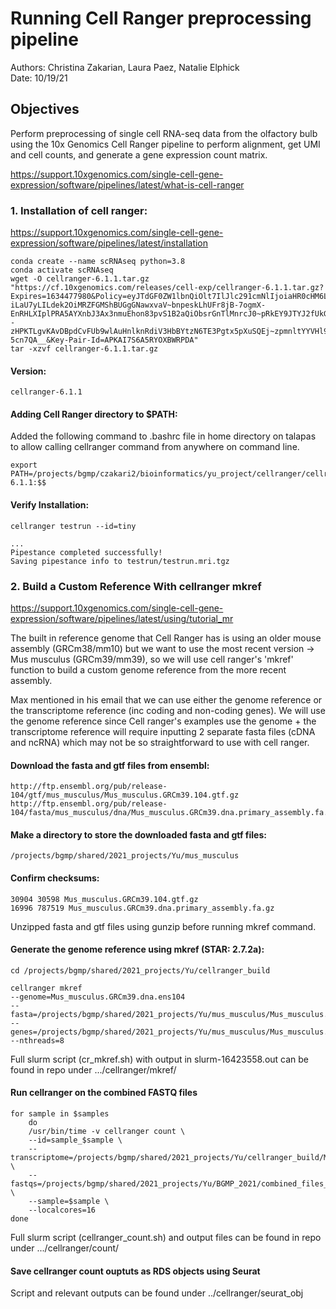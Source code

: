 # Running Cell Ranger preprocessing pipeline

Authors: Christina Zakarian, Laura Paez, Natalie Elphick   
Date: 10/19/21   

## Objectives
Perform preprocessing of single cell RNA-seq data from the olfactory bulb using the 10x Genomics Cell Ranger pipeline to perform alignment, get UMI and cell counts, and generate a gene expression count matrix.

https://support.10xgenomics.com/single-cell-gene-expression/software/pipelines/latest/what-is-cell-ranger

### 1. Installation of cell ranger:
https://support.10xgenomics.com/single-cell-gene-expression/software/pipelines/latest/installation

```
conda create --name scRNAseq python=3.8
conda activate scRNAseq
wget -O cellranger-6.1.1.tar.gz "https://cf.10xgenomics.com/releases/cell-exp/cellranger-6.1.1.tar.gz?Expires=1634477980&Policy=eyJTdGF0ZW1lbnQiOlt7IlJlc291cmNlIjoiaHR0cHM6Ly9jZi4xMHhnZW5vbWljcy5jb20vcmVsZWFzZXMvY2VsbC1leHAvY2VsbHJhbmdlci02LjEuMS50YXIuZ3oiLCJDb25kaXRpb24iOnsiRGF0ZUxlc3NUaGFuIjp7IkFXUzpFcG9jaFRpbWUiOjE2MzQ0Nzc5ODB9fX1dfQ__&Signature=eaSibOib3RBIi1DAsuePUHjGKR80HqS4AqHwxLHHaYG7Eh-iLaU7yLILdek2OiMRZFGMShBUGgGNawxvaV~bnpeskLhUFr8jB-7ogmX-EnRHLXIplPRA5AYXnbJ3Ax3nmuEhon83pvS1B2aQiObsrGnTlMnrcJ0~pRkEY9JTYJ2fUkGTeSs0GeL34zNeeXey9HXRReWunweyfzMT8JAyfwx--zHPKTLgvKAvDBpdCvFUb9wlAuHnlknRdiV3HbBYtzN6TE3Pgtx5pXuSQEj~zpmnltYYVHl9sC9m4x08j0jWiyhTTWNigozgvjxcHSrj1lf2WfHh6IJMCAP-5cn7QA__&Key-Pair-Id=APKAI7S6A5RYOXBWRPDA"
tar -xzvf cellranger-6.1.1.tar.gz
```

#### Version:
```
cellranger-6.1.1 
```

#### Adding Cell Ranger directory to $PATH:
Added the following command to .bashrc file in home directory on talapas to allow calling cellranger command from anywhere on command line.
```
export PATH=/projects/bgmp/czakari2/bioinformatics/yu_project/cellranger/cellranger-6.1.1:$$
```

#### Verify Installation:
```
cellranger testrun --id=tiny

...
Pipestance completed successfully!
Saving pipestance info to testrun/testrun.mri.tgz
```

### 2. Build a Custom Reference With cellranger mkref  

https://support.10xgenomics.com/single-cell-gene-expression/software/pipelines/latest/using/tutorial_mr  

The built in reference genome that Cell Ranger has is using an older mouse assembly (GRCm38/mm10) but we want to use the most recent version -> Mus musculus (GRCm39/mm39), so we will use cell ranger's 'mkref' function to 
build a custom genome reference from the more recent assembly. 

Max mentioned in his email that we can use either the genome reference or the transcriptome reference (inc coding and non-coding genes). We will use the genome reference since Cell ranger's examples use the genome + the transcriptome reference will require inputting 2 separate fasta files (cDNA and ncRNA) which may not be so straightforward to use with cell ranger.

#### Download the fasta and gtf files from ensembl:
```
http://ftp.ensembl.org/pub/release-104/gtf/mus_musculus/Mus_musculus.GRCm39.104.gtf.gz
http://ftp.ensembl.org/pub/release-104/fasta/mus_musculus/dna/Mus_musculus.GRCm39.dna.primary_assembly.fa.gz
```

#### Make a directory to store the downloaded fasta and gtf files:
```
/projects/bgmp/shared/2021_projects/Yu/mus_musculus
```

#### Confirm checksums:
```
30904 30598 Mus_musculus.GRCm39.104.gtf.gz
16996 787519 Mus_musculus.GRCm39.dna.primary_assembly.fa.gz
```

Unzipped fasta and gtf files using gunzip before running mkref command.

#### Generate the genome reference using mkref (STAR: 2.7.2a):
```
cd /projects/bgmp/shared/2021_projects/Yu/cellranger_build

cellranger mkref 
--genome=Mus_musculus.GRCm39.dna.ens104
--fasta=/projects/bgmp/shared/2021_projects/Yu/mus_musculus/Mus_musculus.GRCm39.dna.primary_assembly.fa 
--genes=/projects/bgmp/shared/2021_projects/Yu/mus_musculus/Mus_musculus.GRCm39.104.gtf
--nthreads=8
```
Full slurm script (cr_mkref.sh) with output in slurm-16423558.out can be found in repo under .../cellranger/mkref/

#### Run cellranger on the combined FASTQ files
```
for sample in $samples
    do
    /usr/bin/time -v cellranger count \
    --id=sample_$sample \
    --transcriptome=/projects/bgmp/shared/2021_projects/Yu/cellranger_build/Mus_musculus.GRCm39.dna.ens104 \
    --fastqs=/projects/bgmp/shared/2021_projects/Yu/BGMP_2021/combined_files_output \
    --sample=$sample \
    --localcores=16
done 
```
Full slurm script (cellranger_count.sh) and output files can be found in repo under .../cellranger/count/

#### Save cellranger count ouptuts as RDS objects using Seurat  

Script and relevant outputs can  be found under ../cellranger/seurat_obj


